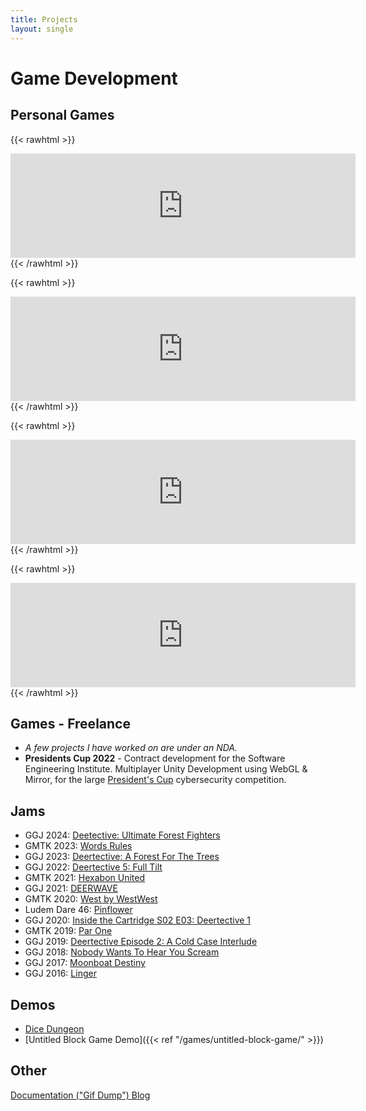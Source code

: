 ```yaml
---
title: Projects
layout: single
---
```

# Game Development

## Personal Games

{{< rawhtml >}}
<iframe src="https://itch.io/embed/265003?linkback=true&amp;dark=true" width="552" height="167" frameborder="0"><a href="https://blooper.itch.io/shadowbright">Shadowbright by Hunter Dyar</a></iframe>
{{< /rawhtml >}}

{{< rawhtml >}}
<iframe src="https://itch.io/embed/393898?dark=true" width="552" height="167" frameborder="0"><a href="https://blooper.itch.io/tiny-hearts">Tiny Hearts by Hunter Dyar</a></iframe>
{{< /rawhtml >}}

{{< rawhtml >}}
<iframe src="https://itch.io/embed/872185?dark=true" width="552" height="167" frameborder="0"><a href="https://blooper.itch.io/pipes">Pipes by Hunter Dyar</a></iframe>
{{< /rawhtml >}}

{{< rawhtml >}}
<iframe frameborder="0" src="https://itch.io/embed/2470877" width="552" height="167"><a href="https://blooper.itch.io/zoomy-cat">Zoomy Cat! by Hunter Dyar</a></iframe>
{{< /rawhtml >}}

## Games - Freelance
- *A few projects I have worked on are under an NDA.*
- **Presidents Cup 2022** - Contract development for the Software Engineering Institute. Multiplayer Unity Development using WebGL & Mirror, for the large [President's Cup](https://youtu.be/7-chaYzLmZg) cybersecurity competition.

## Jams
- GGJ 2024: [Deetective: Ultimate Forest Fighters](https://globalgamejam.org/games/2024/deertective-ultimate-forest-fighters-4)
- GMTK 2023: [Words Rules](https://blooper.itch.io/words-rules)
- GGJ 2023: [Deertective: A Forest For The Trees](https://blooper.itch.io/deertective-forest-for-the-trees)
- GGJ 2022: [Deertective 5: Full Tilt](https://blooper.itch.io/deertective-5-full-tilt)
- GMTK 2021: [Hexabon United](https://blooper.itch.io/hexabon-united)
- GGJ 2021: [DEERWAVE](https://em-grossman.itch.io/deerwave)
- GMTK 2020: [West by WestWest](https://blooper.itch.io/west-by-westwest)
- Ludem Dare 46: [Pinflower](https://blooper.itch.io/west-by-westwest)
- GGJ 2020: [Inside the Cartridge S02 E03: Deertective 1](https://globalgamejam.org/2020/games/inside-cartridge-s02-e03-deertective-1-4)
- GMTK 2019: [Par One](https://blooper.itch.io/par-one)
- GGJ 2019: [Deertective Episode 2: A Cold Case Interlude](https://globalgamejam.org/2019/games/deertective-episode-2-cold-case-interlude)
- GGJ 2018: [Nobody Wants To Hear You Scream]()
- GGJ 2017: [Moonboat Destiny](https://globalgamejam.org/2017/games/moonboat-destiny)
- GGJ 2016: [Linger](https://globalgamejam.org/2016/games/linger)

## Demos
- [Dice Dungeon](https://blooper.itch.io/dice-dungeon)
- [Untitled Block Game Demo]({{< ref "/games/untitled-block-game/" >}})

## Other
[Documentation ("Gif Dump") Blog](https://www.tumblr.com/brightlightkeepgoing)
